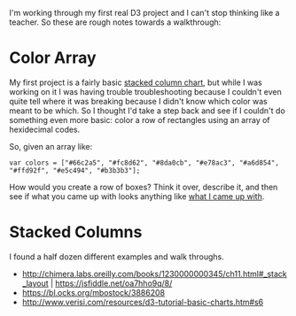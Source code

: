 I'm working through my first real D3 project and I can't stop thinking like a teacher. So these are rough notes towards a walkthrough:

# Color Array

My first project is a fairly basic [stacked column chart](http://www.verisi.com/resources/d3-tutorial-basic-charts.htm#s6), but while I was working on it I was having trouble troubleshooting because I couldn't even quite tell where it was breaking because I didn't know which color was meant to be which. So I thought I'd take a step back and see if I couldn't do something even more basic: color a row of rectangles using an array of hexidecimal codes.

So, given an array like:

    var colors = ["#66c2a5", "#fc8d62", "#8da0cb", "#e78ac3", "#a6d854", "#ffd92f", "#e5c494", "#b3b3b3"];

How would you create a row of boxes?  Think it over, describe it, and then see if what you came up with looks anything like [what I came up with](color_array.html).

# Stacked Columns

I found a half dozen different examples and walk throughs.

+ <http://chimera.labs.oreilly.com/books/1230000000345/ch11.html#_stack_layout> | <https://jsfiddle.net/oa7hho9q/8/>
+ <https://bl.ocks.org/mbostock/3886208>
+ <http://www.verisi.com/resources/d3-tutorial-basic-charts.htm#s6>
